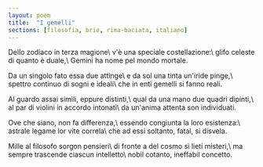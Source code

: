 ```yaml
---
layout: poem
title:  "I gemelli"
sections: [filosofia, brio, rima-baciata, italiano]
---
```


Dello zodiaco in terza magione\\
v'è una speciale costellazione:\\
glifo celeste di quanto è duale,\\
Gemini ha nome pel mondo mortale.

Da un singolo fato essa due attinge\\
e da sol una tinta un'iride pinge,\\
spettro continuo di sogni e ideali\\
che in enti gemelli si fanno reali.

Al guardo assai simili, eppure distinti,\\
qual da una mano due quadri dipinti,\\
al par di violini in accordo intonati\\
da un'anima attenta son individuati.

Ove che siano, non fa differenza,\\
essendo congiunta la loro esistenza:\\
astrale legame lor vite correla\\
che ad essi soltanto, fatal, si disvela.

Mille al filosofo sorgon pensieri\\
di fronte a del cosmo sì lieti misteri,\\
ma sempre trascende ciascun intelletto\\
nobil cotanto, ineffabil concetto.
